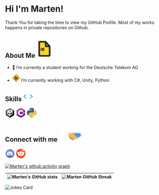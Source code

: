 <h1> Hi I'm Marten!</h1>
<p align="center">
</p>

<div size="20px">  Thank You for taking the time to view my GitHub Profile. Most of my works happens in private repositories on Github.
</div>

<h2> About Me <img src="https://raw.githubusercontent.com/MartenEMD/MartenEMD/main/data/File.gif" width="50px"></h2>

- 🔭 I’m currently a student working for the Deutsche Telekom AG
  
- <img width="25px" src="https://raw.githubusercontent.com/MartenEMD/MartenEMD/main/data/Construction.png"> I’m currently working with C#, Unity, Python
  

<h2> Skills <img src="https://raw.githubusercontent.com/MartenEMD/MartenEMD/main/data/Code.webp" width="32px"> </h2>
<p float="left">
  <img width="32px" src="https://raw.githubusercontent.com/MartenEMD/MartenEMD/main/data/Unity.png">
  <img width="32px" src="https://raw.githubusercontent.com/MartenEMD/MartenEMD/main/data/C%23.png">
  <img width="32px" src="https://raw.githubusercontent.com/MartenEMD/MartenEMD/main/data/Python.png">
</p>


<h2> Connect with me <img src="https://raw.githubusercontent.com/MartenEMD/MartenEMD/main/data/Connect.gif" width="100px"> </h2>
<p float="left">
  <a href="https://discordapp.com/users/479713616572973086"><img width="32px" src="https://raw.githubusercontent.com/MartenEMD/MartenEMD/main/data/Discord.png"></a>
  <a href="https://www.reddit.com/user/Marten_CSharp"><img width="32px" src="https://raw.githubusercontent.com/MartenEMD/MartenEMD/main/data/Reddit.png"></a>
</p>

[![Marten's github activity graph](https://activity-graph.herokuapp.com/graph?username=MartenEMD&custom_title=Marten's+activity&theme=react-dark&count_private=true&hide_border=true)](https://github.com/MartenEMD/github-readme-activity-graph)

| ![Marten's GitHub stats](https://github-readme-stats.vercel.app/api?username=MartenEMD&show_icons=true&theme=radical&include_all_commits=true&count_private=true) | ![Marten GitHub Streak](https://github-readme-streak-stats.herokuapp.com/?user=MartenEMD&theme=tokyonight&count_private=true) |
| --- | --- |

![Jokes Card](https://readme-jokes.vercel.app/api?theme=tokyonight)
<br>
